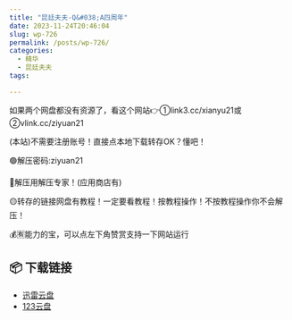 ```yaml
---
title: "昆廷夫夫-Q&#038;A四周年"
date: 2023-11-24T20:46:04
slug: wp-726
permalink: /posts/wp-726/
categories:
  - 精华
  - 昆廷夫夫
tags:

---
```


如果两个网盘都没有资源了，看这个网站👉①link3.cc/xianyu21或②vlink.cc/ziyuan21

(本站)不需要注册账号！直接点本地下载转存OK？懂吧！

🟢解压密码:ziyuan21

🔵解压用解压专家！(应用商店有)

🟡转存的链接网盘有教程！一定要看教程！按教程操作！不按教程操作你不会解压！

💰🈶能力的宝，可以点左下角赞赏支持一下网站运行

## 📦 下载链接
- [迅雷云盘](https://blziyuan21.com/pay-download/726?key=d3ab50325c&down_id=0)
- [123云盘](https://blziyuan21.com/pay-download/726?key=d3ab50325c&down_id=1)

